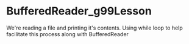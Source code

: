 # BufferedReader_g99Lesson
We're reading a file and printing it's contents. Using while loop to help facilitate this process along with BufferedReader
